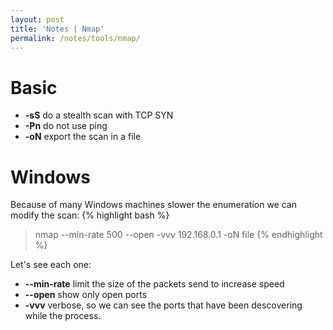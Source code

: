 ```yaml
---
layout: post
title: 'Notes | Nmap'
permalink: /notes/tools/nmap/
---
```


# Basic
- **-sS** do a stealth scan with TCP SYN
- **-Pn** do not use ping
- **-oN** export the scan in a file


# Windows
Because of many Windows machines slower the enumeration we can modify the scan:
{% highlight bash %}
> nmap --min-rate 500 --open -vvv 192.168.0.1 -oN file
{% endhighlight %}

Let's see each one:
- **--min-rate** limit the size of the packets send to increase speed
- **--open** show only open ports
- **-vvv** verbose, so we can see the ports that have been descovering while the process.
